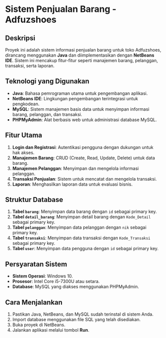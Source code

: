 # Sistem Penjualan Barang - Adfuzshoes

## Deskripsi
Proyek ini adalah sistem informasi penjualan barang untuk toko Adfuzshoes, dirancang menggunakan **Java** dan diimplementasikan dengan **NetBeans IDE**. Sistem ini mencakup fitur-fitur seperti manajemen barang, pelanggan, transaksi, serta laporan.

## Teknologi yang Digunakan
- **Java**: Bahasa pemrograman utama untuk pengembangan aplikasi.
- **NetBeans IDE**: Lingkungan pengembangan terintegrasi untuk pengkodean.
- **MySQL**: Sistem manajemen basis data untuk menyimpan informasi barang, pelanggan, dan transaksi.
- **PHPMyAdmin**: Alat berbasis web untuk administrasi database MySQL.

## Fitur Utama
1. **Login dan Registrasi**: Autentikasi pengguna dengan dukungan untuk hak akses.
2. **Manajemen Barang**: CRUD (Create, Read, Update, Delete) untuk data barang.
3. **Manajemen Pelanggan**: Menyimpan dan mengelola informasi pelanggan.
4. **Transaksi Penjualan**: Sistem untuk mencatat dan mengelola transaksi.
5. **Laporan**: Menghasilkan laporan data untuk evaluasi bisnis.


## Struktur Database
1. **Tabel `barang`**: Menyimpan data barang dengan `id` sebagai primary key.
2. **Tabel `detail_barang`**: Menyimpan detail barang dengan `Kode_Detail` sebagai primary key.
3. **Tabel `pelanggan`**: Menyimpan data pelanggan dengan `nik` sebagai primary key.
4. **Tabel `transaksi`**: Menyimpan data transaksi dengan `Kode_Transaksi` sebagai primary key.
5. **Tabel `user`**: Menyimpan data pengguna dengan `id` sebagai primary key.

## Persyaratan Sistem
- **Sistem Operasi**: Windows 10.
- **Prosesor**: Intel Core i5-7300U atau setara.
- **Database**: MySQL yang diakses menggunakan PHPMyAdmin.

## Cara Menjalankan
1. Pastikan Java, NetBeans, dan MySQL sudah terinstal di sistem Anda.
2. Import database menggunakan file SQL yang telah disediakan.
3. Buka proyek di NetBeans.
4. Jalankan aplikasi melalui tombol **Run**.

